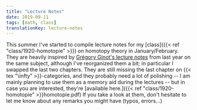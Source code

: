 ```yaml
---
title: "Lecture Notes"
date: 2019-09-11
tags: [math, class]
translationKey: lecture-notes
---
```


This summer I've started to compile lecture notes for my [class]({{< ref "class/1920-homotopie" >}}) on homotopy theory in January/February.
They are heavily inspired by [Grégory Ginot's lecture notes](https://www.math.univ-paris13.fr/%7Eginot/Homotopie/Ginot-homotopie2019.pdf) from last year on the same subject, although I've reorganized them a bit; in particular I swapped the last two chapters.
They are still missing the last chapter on {{< tex "\infty" >}}-categories, and they probably need a lot of polishing -- I am mainly planning to use them as a memory aid during the lectures -- but in case you are interested, they're [available here.]({{< ref "class/1920-homotopie" >}}homotopie.pdf)
If you take a look at them, don't hesitate to let me know about any remarks you might have (typos, errors...)
<!--more-->
